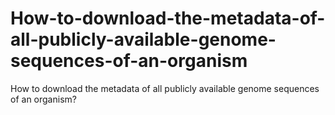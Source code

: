 # How-to-download-the-metadata-of-all-publicly-available-genome-sequences-of-an-organism
How to download the metadata of all publicly available genome sequences of an organism?
